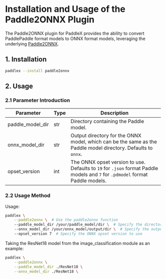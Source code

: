 # Installation and Usage of the Paddle2ONNX Plugin

The Paddle2ONNX plugin for PaddleX provides the ability to convert PaddlePaddle format models to ONNX format models, leveraging the underlying [Paddle2ONNX](https://github.com/PaddlePaddle/Paddle2ONNX).

## 1. Installation

```bash
paddlex --install paddle2onnx
```

## 2. Usage

### 2.1 Parameter Introduction

<table>
    <thead>
        <tr>
            <th>Parameter</th>
            <th>Type</th>
            <th>Description</th>
        </tr>
    </thead>
    <tbody>
        <tr>
            <td>paddle_model_dir</td>
            <td>str</td>
            <td>Directory containing the Paddle model.</td>
        </tr>
        <tr>
            <td>onnx_model_dir</td>
            <td>str</td>
            <td>Output directory for the ONNX model, which can be the same as the Paddle model directory. Defaults to <code>onnx</code>.</td>
        </tr>
        <tr>
            <td>opset_version</td>
            <td>int</td>
            <td>The ONNX opset version to use. Defaults to <code>19</code> for <code>.json</code> format Paddle models and <code>7</code> for <code>.pdmodel</code> format Paddle models.</td>
        </tr>
    </tbody>
</table>

### 2.2 Usage Method

Usage:

```bash
paddlex \
    --paddle2onnx \  # Use the paddle2onnx function
    --paddle_model_dir /your/paddle_model/dir \  # Specify the directory where the Paddle model is located
    --onnx_model_dir /your/onnx_model/output/dir \  # Specify the output directory for the converted ONNX model
    --opset_version 7  # Specify the ONNX opset version to use
```

Taking the ResNet18 model from the image_classification module as an example:

```bash
paddlex \
    --paddle2onnx \
    --paddle_model_dir ./ResNet18 \
    --onnx_model_dir ./ResNet18 \
```
